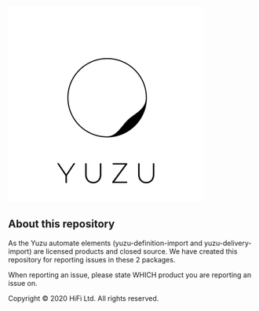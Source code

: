 
![alt text](/images/yuzu.svg "Yuzu Logo")

## About this repository

As the Yuzu automate elements (yuzu-definition-import and yuzu-delivery-import) are licensed products and closed source. We have created this repository for reporting issues in these 2 packages. 

When reporting an issue, please state WHICH product you are reporting an issue on.

Copyright © 2020 HiFi Ltd. All rights reserved.


